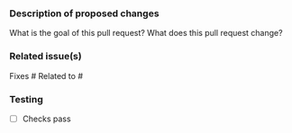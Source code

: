 ### Description of proposed changes
What is the goal of this pull request? What does this pull request change?

### Related issue(s)
<!-- Start typing the name of a related issue and GitHub will auto-suggest the issue number for you.  -->
Fixes #
Related to #

### Testing

<!--
Make sure checks are successful at the bottom of the PR.

If applicable, add:
- any changes to existing tests
- any additional manual testing to confirm changes

Please add a note if you need help with adding tests.
-->

- [ ] Checks pass

<!-- 🙌 Thank you for contributing to Nextstrain! ✨ -->
